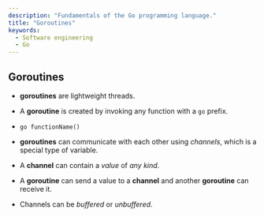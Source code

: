 ```yaml
---
description: "Fundamentals of the Go programming language."
title: "Goroutines"
keywords:
  - Software engineering
  - Go
---
```


## Goroutines

* **goroutines** are lightweight threads.
* A **goroutine** is created by invoking any function with a `go` prefix.
* `go functionName()`

* **goroutines** can communicate with each other using *channels*, which is a special type of variable.
* A **channel** can contain a *value* of *any kind*.
* A **goroutine** can send a value to a **channel** and another **goroutine** can receive it.
* Channels can be *buffered* or *unbuffered*.

</br>
</br>
</br>
</br>
</br>
</br>
</br>
</br>
</br>
